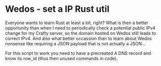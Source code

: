 # Wedos - set a IP Rust util

Everyone wants to learn Rust at least a bit, right? What is then a better opportunity than when I need to periodically check a potential public IPv4 change for my Crafty server, so the domain hosted on Wedos still leads to correct IPv4. And also what better occassion than to learn about Wedos nonsense like requiring a JSON payload that is not actually a JSON...

For this script to work you need to have a precreated A DNS record and know its row_id (thus then unused commands in code).
